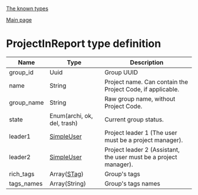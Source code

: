 
[The known types](./README.md)

[Main page](../README.md)

# ProjectInReport type definition

Name    |   Type  |  Description
--------|---------|-------------
group_id | Uuid | Group UUID
name | String | Project name. Can contain the Project Code, if applicable.
group_name | String | Raw group name, without Project Code.
state | Enum(archi, ok, del, trash) | Current group status.
leader1 | [SimpleUser](../types/SimpleUser.md) | Project leader 1 (The user must be a project manager).
leader2 | [SimpleUser](../types/SimpleUser.md) | Project leader 2 (Assistant, the user must be a project manager).
rich_tags | Array([STag](../types/STag.md)) | Group's tags
tags_names | Array(String) | Group's tags names


